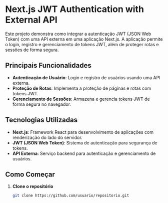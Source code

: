 # Next.js JWT Authentication with External API

Este projeto demonstra como integrar a autenticação JWT (JSON Web Token) com uma API externa em uma aplicação Next.js. A aplicação permite o login, registro e gerenciamento de tokens JWT, além de proteger rotas e sessões de forma segura.

## Principais Funcionalidades

- **Autenticação de Usuário**: Login e registro de usuários usando uma API externa.
- **Proteção de Rotas**: Implementa a proteção de páginas e rotas com tokens JWT.
- **Gerenciamento de Sessões**: Armazena e gerencia tokens JWT de forma segura no navegador.

## Tecnologias Utilizadas

- **Next.js**: Framework React para desenvolvimento de aplicações com renderização do lado do servidor.
- **JWT (JSON Web Token)**: Sistema de autenticação para segurança de tokens.
- **API Externa**: Serviço backend para autenticação e gerenciamento de usuários.

## Como Começar

1. **Clone o repositório**

   ```bash
   git clone https://github.com/usuario/repositorio.git
